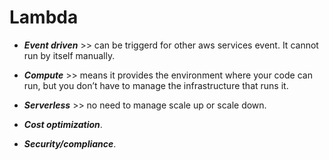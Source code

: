 # Lambda

* ***Event driven*** >> can be triggerd for other aws services event. It cannot run by itself manually.
* ***Compute*** >> means it provides the environment where your code can run, but you don’t have to manage the infrastructure that runs it.

* ***Serverless*** >> no need to manage scale up or scale down.
* ***Cost optimization***.
* ***Security/compliance***.